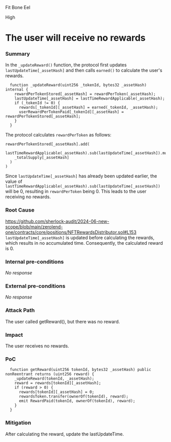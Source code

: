 Fit Bone Eel

High

# The user will receive no rewards

### Summary

In the `_updateReward()` function, the protocol first updates `lastUpdateTime[_assetHash]` and then calls `earned()` to calculate the user's rewards. 
```solidity
  function _updateReward(uint256 _tokenId, bytes32 _assetHash) internal {
    rewardPerTokenStored[_assetHash] = rewardPerToken(_assetHash);
    lastUpdateTime[_assetHash] = lastTimeRewardApplicable(_assetHash);
    if (_tokenId != 0) {
      rewards[_tokenId][_assetHash] = earned(_tokenId, _assetHash);
      userRewardPerTokenPaid[_tokenId][_assetHash] = rewardPerTokenStored[_assetHash];
    }
  }

```


The protocol calculates `rewardPerToken` as follows:

```solidity
rewardPerTokenStored[_assetHash].add(
  lastTimeRewardApplicable(_assetHash).sub(lastUpdateTime[_assetHash]).mul(rewardRate[_assetHash]).mul(1e18).div(
    _totalSupply[_assetHash]
  )
)
```

Since `lastUpdateTime[_assetHash]` has already been updated earlier, the value of `lastTimeRewardApplicable(_assetHash).sub(lastUpdateTime[_assetHash])` will be 0, resulting in `rewardPerToken` being 0. This leads to the user receiving no rewards.

### Root Cause
https://github.com/sherlock-audit/2024-06-new-scope/blob/main/zerolend-one/contracts/core/positions/NFTRewardsDistributor.sol#L153
`lastUpdateTime[_assetHash]` is updated before calculating the rewards, which results in no accumulated time. Consequently, the calculated reward is 0.

### Internal pre-conditions

_No response_

### External pre-conditions

_No response_

### Attack Path

The user called getReward(), but there was no reward.


### Impact

The user receives no rewards.

### PoC

```solidity
  function getReward(uint256 tokenId, bytes32 _assetHash) public nonReentrant returns (uint256 reward) {
    _updateReward(tokenId, _assetHash);
    reward = rewards[tokenId][_assetHash];
    if (reward > 0) {
      rewards[tokenId][_assetHash] = 0;
      rewardsToken.transfer(ownerOf(tokenId), reward);
      emit RewardPaid(tokenId, ownerOf(tokenId), reward);
    }
  }
```

### Mitigation

After calculating the reward, update the lastUpdateTime.
